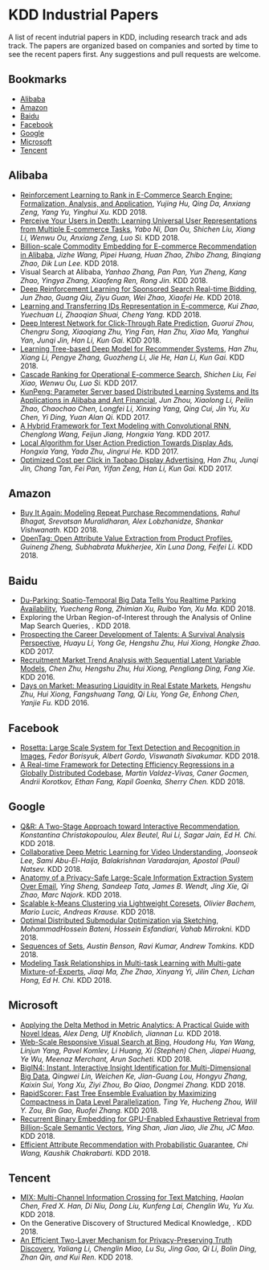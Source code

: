 # KDD Industrial Papers
A list of recent indutrial papers in KDD, including research track and ads track. The papers are organized based on companies and sorted by time to see the recent papers first. Any suggestions and pull requests are welcome. 

## Bookmarks
  * [Alibaba](#alibaba)
  * [Amazon](#amazon)
  * [Baidu](#baidu)
  * [Facebook](#facebook)
  * [Google](#google)
  * [Microsoft](#microsoft)
  * [Tencent](#tencent)

## Alibaba
  * [Reinforcement Learning to Rank in E-Commerce Search Engine: Formalization, Analysis, and Application](https://arxiv.org/pdf/1803.00710), *Yujing Hu, Qing Da, Anxiang Zeng, Yang Yu, Yinghui Xu.* KDD 2018.
  * [Perceive Your Users  in Depth: Learning  Universal User Representations from Multiple  E-commerce Tasks](https://arxiv.org/pdf/1805.10727), *Yabo Ni, Dan Ou, Shichen Liu, Xiang Li, Wenwu Ou, Anxiang Zeng, Luo Si.* KDD 2018.
  * [Billion-scale  Commodity Embedding for E-commerce Recommendation in Alibaba](https://arxiv.org/pdf/1803.02349.pdf), *Jizhe Wang, Pipei Huang, Huan Zhao, Zhibo Zhang, Binqiang Zhao, Dik Lun Lee.* KDD 2018.
  * Visual Search at  Alibaba, *Yanhao Zhang, Pan Pan, Yun Zheng, Kang Zhao, Yingya Zhang, Xiaofeng Ren, Rong Jin.* KDD 2018.
  * [Deep Reinforcement  Learning for Sponsored Search Real-time Bidding](https://arxiv.org/pdf/1803.00259), *Jun Zhao, Guang Qiu, Ziyu Guan, Wei Zhao, Xiaofei He.* KDD 2018.
  * [Learning and Transferring IDs Representation in E-commerce](https://arxiv.org/pdf/1712.08289), *Kui Zhao, Yuechuan Li, Zhaoqian Shuai, Cheng Yang.* KDD 2018.
  * [Deep Interest Network for Click-Through Rate Prediction](https://arxiv.org/pdf/1706.06978), *Guorui Zhou, Chengru Song, Xiaoqiang Zhu, Ying Fan, Han Zhu, Xiao Ma, Yanghui Yan, Junqi Jin, Han Li, Kun Gai.* KDD 2018.
  * [Learning Tree-based Deep Model for Recommender Systems](https://arxiv.org/pdf/1801.02294), *Han Zhu, Xiang Li, Pengye Zhang, Guozheng Li, Jie He, Han Li, Kun Gai.* KDD 2018.
  * [Cascade Ranking for Operational E-commerce Search](https://arxiv.org/pdf/1706.02093), *Shichen Liu, Fei Xiao, Wenwu Ou, Luo Si.* KDD 2017.
  * [KunPeng: Parameter Server based Distributed Learning Systems and Its Applications in  Alibaba and Ant Financial](http://library.usc.edu.ph/ACM/KKD%202017/pdfs/p1693.pdf), *Jun Zhou, Xiaolong Li, Peilin Zhao, Chaochao Chen, Longfei Li, Xinxing Yang, Qing Cui, Jin Yu, Xu Chen, Yi Ding, Yuan Alan Qi.* KDD 2017.
  * [A Hybrid Framework for Text Modeling  with Convolutional RNN](http://library.usc.edu.ph/ACM/KKD%202017/pdfs/p2061.pdf), *Chenglong Wang, Feijun Jiang, Hongxia Yang.* KDD 2017.
  * [Local Algorithm for  User Action  Prediction Towards Display Ads](http://faculty.engineering.asu.edu/jingruihe/wp-content/uploads/2014/10/mypaper_CR.pdf), *Hongxia Yang, Yada Zhu, Jingrui He.* KDD 2017.
  * [Optimized Cost per Click in Taobao Display Advertising](https://arxiv.org/pdf/1703.02091.pdf), *Han Zhu, Junqi Jin, Chang Tan, Fei Pan, Yifan Zeng, Han Li, Kun Gai.* KDD 2017.

## Amazon
  * [Buy It Again: Modeling Repeat Purchase Recommendations](https://dl.acm.org/ft_gateway.cfm?id=3219891&type=pdf), *Rahul Bhagat, Srevatsan Muralidharan, Alex Lobzhanidze, Shankar Vishwanath.* KDD 2018.
  * [OpenTag: Open Attribute Value Extraction from Product Profiles](https://arxiv.org/pdf/1806.01264), *Guineng Zheng, Subhabrata Mukherjee, Xin Luna Dong, Feifei Li.* KDD 2018.

## Baidu
  * [Du-Parking: Spatio-Temporal Big Data Tells You Realtime Parking Availability](https://dl.acm.org/ft_gateway.cfm?id=3219876&type=pdf), *Yuecheng Rong, Zhimian Xu, Ruibo Yan, Xu Ma.* KDD 2018.
  * Exploring the Urban Region-of-Interest through the Analysis of Online Map Search Queries, *.* KDD 2018.
  * [Prospecting the Career Development of Talents: A Survival Analysis Perspective](https://webpages.uncc.edu/~hli38/paper/KDD_2017_CDT.pdf), *Huayu Li, Yong Ge, Hengshu Zhu, Hui Xiong, Hongke Zhao.* KDD 2017.
  * [Recruitment Market Trend Analysis with  Sequential Latent Variable Models](https://arxiv.org/pdf/1712.02975.pdf), *Chen Zhu, Hengshu Zhu, Hui Xiong, Pengliang Ding, Fang Xie.* KDD 2016.
  * [Days on Market: Measuring Liquidity in  Real Estate Markets](http://bigdata.ustc.edu.cn/paper_pdf/2016/Hengshu-Zhu-KDD.pdf), *Hengshu Zhu, Hui Xiong, Fangshuang Tang, Qi Liu, Yong Ge, Enhong Chen, Yanjie Fu.* KDD 2016.

## Facebook
  * [Rosetta: Large Scale System for Text Detection and Recognition in Images](https://research.fb.com/wp-content/uploads/2018/10/Rosetta-Large-scale-system-for-text-detection-and-recognition-in-images.pdf), *Fedor Borisyuk, Albert Gordo, Viswanath Sivakumar.* KDD 2018.
  * [A Real-time Framework for Detecting Efficiency Regressions in a Globally Distributed Codebase](https://research.fb.com/wp-content/uploads/2018/06/A-real-time-framework-for-detecting-efficiency-regressions-in-a-globally-distributed-codebase.pdf), *Martin Valdez-Vivas, Caner Gocmen, Andrii Korotkov, Ethan Fang, Kapil Goenka, Sherry Chen.* KDD 2018.

## Google
  * [Q&R: A Two-Stage Approach toward Interactive Recommendation](http://www.alexbeutel.com/papers/q-and-r-kdd2018.pdf), *Konstantina Christakopoulou, Alex Beutel, Rui Li, Sagar Jain, Ed H. Chi.* KDD 2018.
  * [Collaborative Deep Metric Learning for Video Understanding](http://www.joonseok.net/papers/cdml.pdf), *Joonseok Lee, Sami Abu-El-Haija, Balakrishnan Varadarajan, Apostol (Paul) Natsev.* KDD 2018.
  * [Anatomy of a Privacy-Safe Large-Scale Information Extraction System Over Email](https://pub-tools-public-publication-data.storage.googleapis.com/pdf/f7ca97121ebbf35dafbcd1acbde12ff5a2b51134.pdf), *Ying Sheng, Sandeep Tata, James B. Wendt, Jing Xie, Qi Zhao, Marc Najork.* KDD 2018.
  * [Scalable k-Means Clustering via Lightweight Coresets](https://pub-tools-public-publication-data.storage.googleapis.com/pdf/60f126810584b1c1fba3dcc428053125d006254c.pdf), *Olivier Bachem, Mario Lucic, Andreas Krause.* KDD 2018.
  * [Optimal Distributed Submodular Optimization via Sketching](https://dl.acm.org/ft_gateway.cfm?id=3220081&type=pdf), *MohammadHossein Bateni, Hossein Esfandiari, Vahab Mirrokni.* KDD 2018.
  * [Sequences of Sets](https://www.cs.cornell.edu/~arb/papers/sequences-of-sets-KDD-2018.pdf), *Austin Benson, Ravi Kumar, Andrew Tomkins.* KDD 2018.
  * [Modeling Task Relationships in Multi-task Learning with Multi-gate Mixture-of-Experts](https://dl.acm.org/ft_gateway.cfm?id=3220007&type=pdf), *Jiaqi Ma, Zhe Zhao, Xinyang Yi, Jilin Chen, Lichan Hong, Ed H. Chi.* KDD 2018.

## Microsoft
  * [Applying the Delta Method in Metric Analytics: A Practical Guide with Novel Ideas](https://arxiv.org/pdf/1803.06336), *Alex Deng, Ulf Knoblich, Jiannan Lu.* KDD 2018.
  * [Web-Scale Responsive Visual Search at Bing](https://arxiv.org/pdf/1802.04914.pdf), *Houdong Hu, Yan Wang, Linjun Yang, Pavel Komlev, Li Huang, Xi (Stephen) Chen, Jiapei Huang, Ye Wu, Meenaz Merchant, Arun Sacheti.* KDD 2018.
  * [BigIN4: Instant, Interactive Insight Identification for Multi-Dimensional Big Data](https://www.microsoft.com/en-us/research/uploads/prod/2018/06/BigIN4-SigKDD.pdf), *Qingwei Lin, Weichen Ke, Jian-Guang Lou, Hongyu Zhang, Kaixin Sui, Yong Xu, Ziyi Zhou, Bo Qiao, Dongmei Zhang.* KDD 2018.
  * [RapidScorer: Fast Tree Ensemble Evaluation by Maximizing Compactness in Data Level Parallelization](http://ai.stanford.edu/~wzou/kdd_rapidscorer.pdf), *Ting Ye, Hucheng Zhou, Will Y. Zou, Bin Gao, Ruofei Zhang.* KDD 2018.
  * [Recurrent Binary Embedding for GPU-Enabled Exhaustive Retrieval from Billion-Scale Semantic Vectors](https://arxiv.org/pdf/1802.06466), *Ying Shan, Jian Jiao, Jie Zhu, JC Mao.* KDD 2018.
  * [Efficient Attribute Recommendation with Probabilistic Guarantee](https://www.microsoft.com/en-us/research/uploads/prod/2018/07/KDD18TopKAttr.pdf), *Chi Wang, Kaushik Chakrabarti.* KDD 2018.

## Tencent
  * [MIX: Multi-Channel Information Crossing for Text Matching](https://sites.ualberta.ca/~dniu/Homepage/Publications_files/hchen-kdd18.pdf), *Haolan Chen, Fred X. Han, Di Niu, Dong Liu, Kunfeng Lai, Chenglin Wu, Yu Xu.* KDD 2018.
  * On the Generative Discovery of Structured Medical Knowledge, *.* KDD 2018.
  * [An Efficient Two-Layer Mechanism for Privacy-Preserving Truth Discovery](http://www.bolin-ding.com/papers/kdd18dptruth.pdf), *Yaliang Li, Chenglin Miao, Lu Su, Jing Gao, Qi Li, Bolin Ding, Zhan Qin, and Kui Ren.* KDD 2018.
